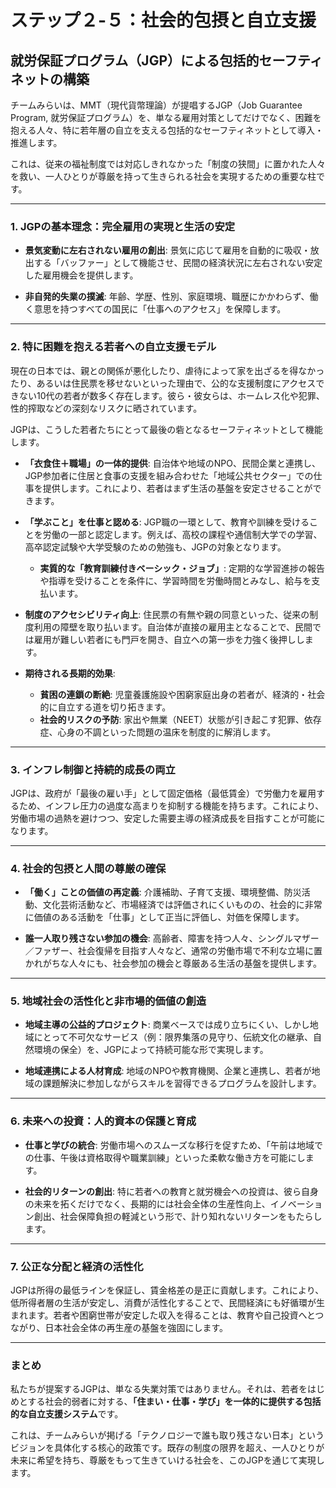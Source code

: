 # ステップ２-５：社会的包摂と自立支援

## 就労保証プログラム（JGP）による包括的セーフティネットの構築

チームみらいは、MMT（現代貨幣理論）が提唱するJGP（Job Guarantee Program, 就労保証プログラム）を、単なる雇用対策としてだけでなく、困難を抱える人々、特に若年層の自立を支える包括的なセーフティネットとして導入・推進します。

これは、従来の福祉制度では対応しきれなかった「制度の狭間」に置かれた人々を救い、一人ひとりが尊厳を持って生きられる社会を実現するための重要な柱です。

---

### 1. JGPの基本理念：完全雇用の実現と生活の安定

- **景気変動に左右されない雇用の創出**:
  景気に応じて雇用を自動的に吸収・放出する「バッファー」として機能させ、民間の経済状況に左右されない安定した雇用機会を提供します。

- **非自発的失業の撲滅**:
  年齢、学歴、性別、家庭環境、職歴にかかわらず、働く意思を持つすべての国民に「仕事へのアクセス」を保障します。

---

### 2. 特に困難を抱える若者への自立支援モデル

現在の日本では、親との関係が悪化したり、虐待によって家を出ざるを得なかったり、あるいは住民票を移せないといった理由で、公的な支援制度にアクセスできない10代の若者が数多く存在します。彼ら・彼女らは、ホームレス化や犯罪、性的搾取などの深刻なリスクに晒されています。

JGPは、こうした若者たちにとって最後の砦となるセーフティネットとして機能します。

- **「衣食住＋職場」の一体的提供**:
  自治体や地域のNPO、民間企業と連携し、JGP参加者に住居と食事の支援を組み合わせた「地域公共セクター」での仕事を提供します。これにより、若者はまず生活の基盤を安定させることができます。

- **「学ぶこと」を仕事と認める**:
  JGP職の一環として、教育や訓練を受けることを労働の一部と認定します。例えば、高校の課程や通信制大学での学習、高卒認定試験や大学受験のための勉強も、JGPの対象となります。
  - **実質的な「教育訓練付きベーシック・ジョブ」**: 定期的な学習進捗の報告や指導を受けることを条件に、学習時間を労働時間とみなし、給与を支払います。

- **制度のアクセシビリティ向上**:
  住民票の有無や親の同意といった、従来の制度利用の障壁を取り払います。自治体が直接の雇用主となることで、民間では雇用が難しい若者にも門戸を開き、自立への第一歩を力強く後押しします。

- **期待される長期的効果**:
  - **貧困の連鎖の断絶**: 児童養護施設や困窮家庭出身の若者が、経済的・社会的に自立する道を切り拓きます。
  - **社会的リスクの予防**: 家出や無業（NEET）状態が引き起こす犯罪、依存症、心身の不調といった問題の温床を制度的に解消します。

---

### 3. インフレ制御と持続的成長の両立

JGPは、政府が「最後の雇い手」として固定価格（最低賃金）で労働力を雇用するため、インフレ圧力の過度な高まりを抑制する機能を持ちます。これにより、労働市場の過熱を避けつつ、安定した需要主導の経済成長を目指すことが可能になります。

---

### 4. 社会的包摂と人間の尊厳の確保

- **「働く」ことの価値の再定義**:
  介護補助、子育て支援、環境整備、防災活動、文化芸術活動など、市場経済では評価されにくいものの、社会的に非常に価値のある活動を「仕事」として正当に評価し、対価を保障します。

- **誰一人取り残さない参加の機会**:
  高齢者、障害を持つ人々、シングルマザー／ファザー、社会復帰を目指す人々など、通常の労働市場で不利な立場に置かれがちな人々にも、社会参加の機会と尊厳ある生活の基盤を提供します。

---

### 5. 地域社会の活性化と非市場的価値の創造

- **地域主導の公益的プロジェクト**:
  商業ベースでは成り立ちにくい、しかし地域にとって不可欠なサービス（例：限界集落の見守り、伝統文化の継承、自然環境の保全）を、JGPによって持続可能な形で実現します。

- **地域連携による人材育成**:
  地域のNPOや教育機関、企業と連携し、若者が地域の課題解決に参加しながらスキルを習得できるプログラムを設計します。

---

### 6. 未来への投資：人的資本の保護と育成

- **仕事と学びの統合**:
  労働市場へのスムーズな移行を促すため、「午前は地域での仕事、午後は資格取得や職業訓練」といった柔軟な働き方を可能にします。

- **社会的リターンの創出**:
  特に若者への教育と就労機会への投資は、彼ら自身の未来を拓くだけでなく、長期的には社会全体の生産性向上、イノベーション創出、社会保障負担の軽減という形で、計り知れないリターンをもたらします。

---

### 7. 公正な分配と経済の活性化

JGPは所得の最低ラインを保証し、賃金格差の是正に貢献します。これにより、低所得者層の生活が安定し、消費が活性化することで、民間経済にも好循環が生まれます。若者や困窮世帯が安定した収入を得ることは、教育や自己投資へとつながり、日本社会全体の再生産の基盤を強固にします。

---

### まとめ

私たちが提案するJGPは、単なる失業対策ではありません。それは、若者をはじめとする社会的弱者に対する、**「住まい・仕事・学び」を一体的に提供する包括的な自立支援システム**です。

これは、チームみらいが掲げる「テクノロジーで誰も取り残さない日本」というビジョンを具体化する核心的政策です。既存の制度の限界を超え、一人ひとりが未来に希望を持ち、尊厳をもって生きていける社会を、このJGPを通じて実現します。